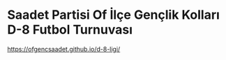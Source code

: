 # Saadet Partisi Of İlçe Gençlik Kolları D-8 Futbol Turnuvası

https://ofgencsaadet.github.io/d-8-ligi/

